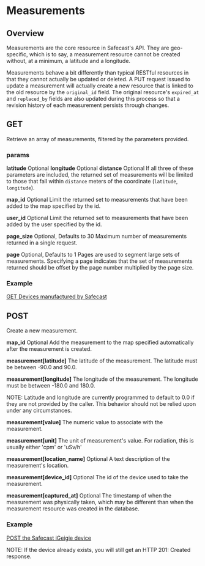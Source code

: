 # Measurements #

## Overview ##

Measurements are the core resource in Safecast's API.  They are geo-specific, which is to say, a measurement resource cannot be created without, at a minimum, a latitude and a longitude.

Measurements behave a bit differently than typical RESTful resources in that they cannot actually be updated or deleted.  A PUT request issued to update a measurement will actually create a new resource that is linked to the old resource by the `original_id` field.  The original resource's `expired_at` and `replaced_by` fields are also updated during this process so that a revision history of each measurement persists through changes.

## GET ##

Retrieve an array of measurements, filtered by the parameters provided.

### params ###
**latitude** Optional
**longitude** Optional
**distance** Optional
If all three of these parameters are included, the returned set of measurements will be limited to those that fall within `distance` meters of the coordinate (`latitude`, `longitude`).

**map_id** Optional
Limit the returned set to measurements that have been added to the map specified by the id.

**user_id** Optional
Limit the returned set to measurements that have been added by the user specified by the id.

**page_size** Optional, Defaults to 30
Maximum number of measurements returned in a single request.

**page** Optional, Defaults to 1
Pages are used to segment large sets of measurements.  Specifying a page indicates that the set of measurements returned should be offset by the page number multiplied by the page size.  


### Example ###

[GET Devices manufactured by Safecast](http://hurl.it/hurls/607c9f817a73baaf5ee3f8e68edb3376b37e2f01/26795a953f536610ea5010f0a6651d186c5dbf41)



## POST ##

Create a new measurement.

**map_id** Optional
Add the measurement to the map specified automatically after the measurement is created.

**measurement[latitude]**
The latitude of the measurement.  The latitude must be between -90.0 and 90.0.

**measurement[longitude]**
The longitude of the measurement.  The longitude must be between -180.0 and 180.0.

NOTE: Latitude and longitude are currently programmed to default to 0.0 if they are not provided by the caller.  This behavior should not be relied upon under any circumstances.

**measurement[value]**
The numeric value to associate with the measurement.

**measurement[unit]**
The unit of measurement's value.  For radiation, this is usually either 'cpm' or 'uSv/h'

**measurement[location_name]** Optional
A text description of the measurement's location.

**measurement[device_id]** Optional
The id of the device used to take the measurement.

**measurement[captured_at]** Optional
The timestamp of when the measurement was physically taken, which may be different than when the measurement resource was created in the database.







### Example ###
[POST the Safecast iGeigie device](http://hurl.it/hurls/9ac2ef3d267943e5c1e239aa38f0ed8fecf063a1/147994088b8114bd46cc0404a04da78a3afd9b71)


NOTE: If the device already exists, you will still get an HTTP 201: Created response.

